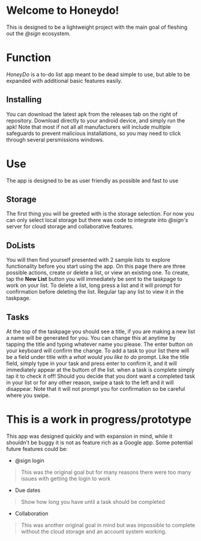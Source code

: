 # Welcome to Honeydo!

This is designed to be a lightweight project with the main goal of fleshing out the *@sign* ecosystem.

# Function

*HoneyDo* is a to-do list app meant to be dead simple to use, but able to be expanded with additional basic features easily.

## Installing

You can download the latest apk from the releases tab on the right of repository. Download directly to your android device, and simply run the apk! Note that most if not all all manufacturers will include multiple safeguards to prevent malicious installations, so you may need to click through several persmissions windows.

# Use

The app is designed to be as user friendly as possible and fast to use

## Storage

The first thing you will be greeted with is the storage selection. For now you can only select local storage but there was code to integrate into *@sign's* server for cloud storage and collaborative features.

## DoLists

You will then find yourself presented with 2 sample lists to explore functionality before you start using the app. On this page there are three possible actions, create or delete a list, or view an existing one. To create, tap the **New List** button you will immediately be sent to the taskpage to work on your list. To delete a list, long press a list and it will prompt for confirmation before deleting the list. Regular tap any list to view it in the taskpage.

## Tasks

At the top of the taskpage you should see a title, if you are making a new list a name will be generated for you. You can change this at anytime by tapping the title and typing whatever name you please. The enter button on your keyboard will confirm the change. To add a task to your list there will be a field under title with a *what would you like to do* prompt. Like the title field, simply type in your task and press enter to confirm it, and it will immediately appear at the buttom of the list. when a task is complete simply tap it to check it off! Should you decide that you dont want a completed task in your list or for any other reason, swipe a task to the left and it will disappear. Note that it will not prompt you for confirmation so be careful where you swipe.

# This is a work in progress/prototype

This app was designed quickly and with expansion in mind, while it shouldn't be buggy it is not as feature rich as a Google app. Some potential future features could be:

- @sign login
> This was the original goal but for many reasons there were too many issues with getting the login to work
- Due dates
>Show how long you have until a task should be completed
- Collaboration
>This was another original goal in mind but was impossible to complete without the cloud storage and an account system working.
